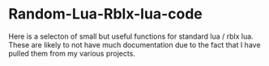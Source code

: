 # Random-Lua-Rblx-lua-code

Here is a selecton of small but useful functions for standard lua / rblx lua. These are likely to not have much documentation due to the fact that I have pulled them from my various projects.
